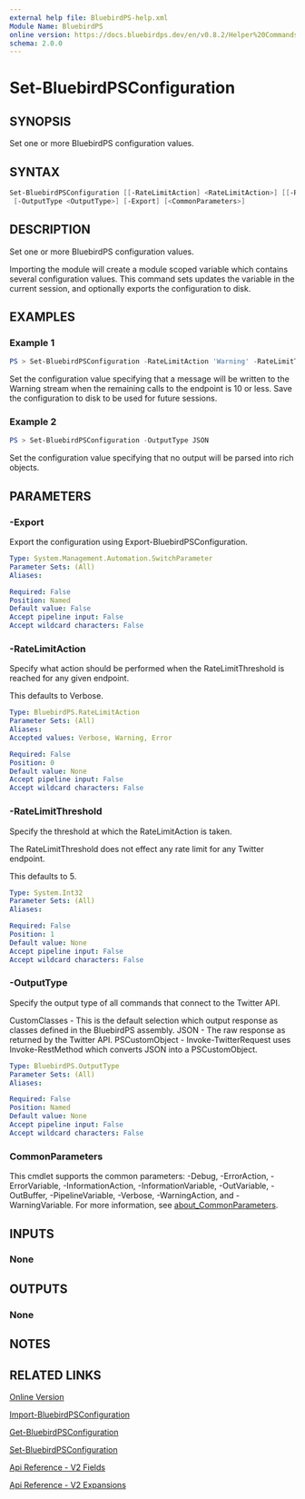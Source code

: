 ```yaml
---
external help file: BluebirdPS-help.xml
Module Name: BluebirdPS
online version: https://docs.bluebirdps.dev/en/v0.8.2/Helper%20Commands/Set-BluebirdPSConfiguration
schema: 2.0.0
---
```


# Set-BluebirdPSConfiguration

## SYNOPSIS

Set one or more BluebirdPS configuration values.

## SYNTAX

```powershell
Set-BluebirdPSConfiguration [[-RateLimitAction] <RateLimitAction>] [[-RateLimitThreshold] <Int32>]
 [-OutputType <OutputType>] [-Export] [<CommonParameters>]
```

## DESCRIPTION

Set one or more BluebirdPS configuration values.

Importing the module will create a module scoped variable which contains several configuration values.
This command sets updates the variable in the current session, and optionally exports the configuration to disk.

## EXAMPLES

### Example 1

```powershell
PS > Set-BluebirdPSConfiguration -RateLimitAction 'Warning' -RateLimitThreshold 10 -Export
```

Set the configuration value specifying that a message will be written to the Warning stream when the remaining calls to the endpoint is 10 or less.
Save the configuration to disk to be used for future sessions.

### Example 2

```powershell
PS > Set-BluebirdPSConfiguration -OutputType JSON
```

Set the configuration value specifying that no output will be parsed into rich objects.

## PARAMETERS

### -Export

Export the configuration using Export-BluebirdPSConfiguration.

```yaml
Type: System.Management.Automation.SwitchParameter
Parameter Sets: (All)
Aliases:

Required: False
Position: Named
Default value: False
Accept pipeline input: False
Accept wildcard characters: False
```

### -RateLimitAction

Specify what action should be performed when the RateLimitThreshold is reached for any given endpoint.

This defaults to Verbose.

```yaml
Type: BluebirdPS.RateLimitAction
Parameter Sets: (All)
Aliases:
Accepted values: Verbose, Warning, Error

Required: False
Position: 0
Default value: None
Accept pipeline input: False
Accept wildcard characters: False
```

### -RateLimitThreshold

Specify the threshold at which the RateLimitAction is taken.

The RateLimitThreshold does not effect any rate limit for any Twitter endpoint.

This defaults to 5.

```yaml
Type: System.Int32
Parameter Sets: (All)
Aliases:

Required: False
Position: 1
Default value: None
Accept pipeline input: False
Accept wildcard characters: False
```

### -OutputType

Specify the output type of all commands that connect to the Twitter API.

CustomClasses - This is the default selection which output response as classes defined in the BluebirdPS assembly.
JSON - The raw response as returned by the Twitter API.
PSCustomObject - Invoke-TwitterRequest uses Invoke-RestMethod which converts JSON into a PSCustomObject.

```yaml
Type: BluebirdPS.OutputType
Parameter Sets: (All)
Aliases:

Required: False
Position: Named
Default value: None
Accept pipeline input: False
Accept wildcard characters: False
```

### CommonParameters

This cmdlet supports the common parameters: -Debug, -ErrorAction, -ErrorVariable, -InformationAction, -InformationVariable, -OutVariable, -OutBuffer, -PipelineVariable, -Verbose, -WarningAction, and -WarningVariable. For more information, see [about_CommonParameters](http://go.microsoft.com/fwlink/?LinkID=113216).

## INPUTS

### None

## OUTPUTS

### None

## NOTES

## RELATED LINKS

[Online Version](https://docs.bluebirdps.dev/en/v0.8.2/Helper%20Commands/Export-BluebirdPSConfiguration)

[Import-BluebirdPSConfiguration](https://docs.bluebirdps.dev/en/v0.8.2/Helper%20Commands/Import-BluebirdPSConfiguration)

[Get-BluebirdPSConfiguration](https://docs.bluebirdps.dev/en/v0.8.2/Helper%20Commands/Get-BluebirdPSConfiguration)

[Set-BluebirdPSConfiguration](https://docs.bluebirdps.dev/en/v0.8.2/Helper%20Commands/Set-BluebirdPSConfiguration)

[Api Reference - V2 Fields](https://developer.twitter.com/en/docs/twitter-api/fields)

[Api Reference - V2 Expansions](https://developer.twitter.com/en/docs/twitter-api/expansions)
